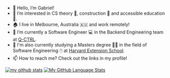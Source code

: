 - 👋 Hello, I’m Gabriel!
- 👀 I’m interested in CS theory 🎲, construction 🚧 and accessible education 📖.
- 🏠 I live in Melbourne, Australia 🇦🇺 and work remotely!
- 💼 I’m currently a Software Engineer 💻 in the Backend Engineering team at [Q-CTRL](https://q-ctrl.com/).
- 🌱 I'm also currently studying a Masters degree 👨‍🎓 in the field of Software Engineering 🖱️ at [Harvard Extension School](https://extension.harvard.edu/).
- 📫 How to reach me? Check out the links in my profile!

[![my github stats](https://github-readme-stats.vercel.app/api?username=gz101&count_private=true&theme=tokyonight&show_icons=true)]()
[![My GitHub Language Stats](https://github-readme-stats.vercel.app/api/top-langs/?username=gz101&langs_count=5&theme=tokyonight&layout=compact)]()

